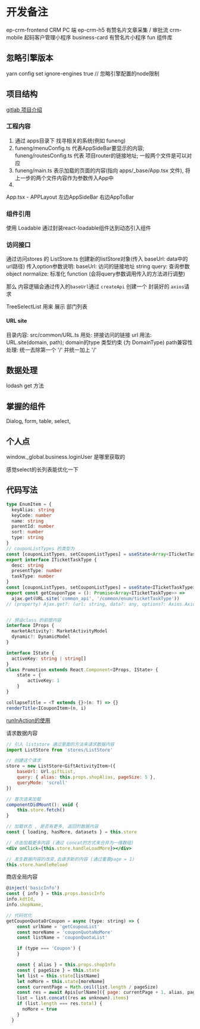 # 开发备注

ep-crm-frontend CRM PC 端
ep-crm-h5  有赞名片文章采集 / 审批流
crm-mobile  起码客户管理小程序
business-card 有赞名片小程序
fun 组件库

## 忽略引擎版本

yarn config set ignore-engines true // 忽略引擎配置的node限制

## 项目结构

[gitlab 项目介绍](https://gitlab.qima-inc.com/enable-platform-frontend/ep-crm-frontend#%E5%BC%80%E5%8F%91%E7%8E%AF%E5%A2%83%E5%8F%8A%E9%83%A8%E7%BD%B2)

### 工程内容

1. 通过 apps目录下 找寻相关的系统(例如 funeng)
2. funeng/menuConfig.ts 代表AppSideBar要显示的内容; funeng/routesConfig.ts 代表 项目router的链接地址; 一般两个文件是可以对应
3. funeng/main.ts 表示加载的页面的内容(指向 apps/_base/App.tsx 文件), 将上一步的两个文件内容作为参数传入App中
4. 
App.tsx - APPLayout 左边AppSideBar 右边AppToBar

### 组件引用

使用 Loadable 通过封装react-loadable组件达到动态引入组件

### 访问接口

通过访问stores 的 ListStore.ts 创建新的listStore对象(传入 baseUrl: data中的url路径)
传入option参数说明:
    baseUrl: 访问的链接地址 string
    query: 查询参数 object
    normalize: 标准化 function (会将query参数调用传入的方法进行调整)

那么 内容逻辑会通过传入的`baseUrl`通过 `createApi` 创建一个 封装好的 `axios`请求

TreeSelectList 用来 展示 部门列表

#### URL site

目录内容: src/common/URL.ts
用处: 拼接访问的链接 url
用法: URL.site(domain, path);
domain的type 类型约束 (为 DomainType)
path兼容性处理: 统一去除第一个 '/' 并统一加上 '/'

## 数据处理

lodash get 方法

## 掌握的组件

Dialog, form, table, select, 

## 个人点

window._global.business.loginUser 是哪里获取的

感觉select的长列表能优化一下

## 代码写法

```ts
type EnumItem = {
  keyAlias: string
  keyCode: number
  name: string
  parentId: number
  sort: number
  type: string
}
// couponListTypes 的类型为 
const [couponListTypes, setCouponListTypes] = useState<Array<ITicketTaskType>>([])
export interface ITicketTaskType {
  desc: string
  presentType: number
  taskType: number
}
const [couponListTypes, setCouponListTypes] = useState<ITicketTaskType>()
export const getCouponType = (): Promise<Array<ITicketTaskType>> =>
  ajax.get(URL.site('common_api', '/common/enum/ticketTaskType'))
// (property) Ajax.get?: (url: string, data?: any, options?: Axios.AxiosRequestConfig & Props) => Promise<any>


// 预设class 的前提内容
interface IProps {
  marketActivity?: MarketActivityModel
  dynamic?: DynamicModel
}

interface IState {
  activeKey: string | string[]
}
class Promotion extends React.Component<IProps, IState> {
    state = {
        activeKey: 1
    }
}
```

```ts
collapseTitle = <T extends {}>(n: T) => {}
renderTitle<ICouponItem>(n, i)
```

[runInAction的使用](https://zhuanlan.zhihu.com/p/77170757)

请求数据内容

```jsx
// 引入 liststore 通过里面的方法来请求数据内容
import ListStore from 'stores/ListStore'

// 创建这个请求
store = new ListStore<GiftActivityItem>({
    baseUrl: Url.giftList,
    query: { alias: this.props.shopAlias, pageSize: 5 },
    queryMode: 'scroll'
})

// 首次进来加载
componentDidMount(): void {
    this.store.fetch()
}

// 加载状态 , 是否有更多, 返回的数据内容
const { loading, hasMore, datasets } = this.store

// 点击加载更多内容 (通过 concat的方式来合并为一维数组)
<div onClick={this.store.handleLoadMore}></div>

// 发生数据内容的改变,去请求新的内容 (通过重置page = 1)
this.store.handleReload
```

商店全局内容

```jsx
@inject('basicInfo')
const { info } = this.props.basicInfo
info.kdtId,
info.shopName,

```

```jsx
// 代码优化
getCouponQuotaOrCoupon = async (type: string) => {
    const urlName = 'getCoupouList'
    const moreName = 'couponQuotaNoMore'
    const listName = 'couponQuotaList'

    if (type === 'Coupon') {
    }

    const { alias } = this.props.shopInfo
    const { pageSize } = this.state
    let list = this.state[listName]
    let noMore = this.state[moreName]
    const currentPage = Math.ceil(list.length / pageSize)
    const res = await Apis[urlName]({ page: currentPage + 1, alias, pageSize })
    list = list.concat((res as unknown).items)
    if (list.length === res.total) {
      noMore = true
    }
  }
```